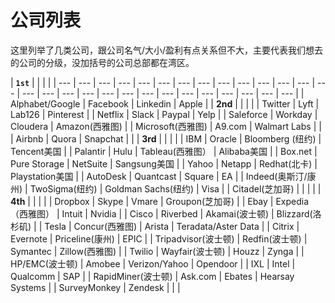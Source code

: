 # 公司列表

这里列举了几类公司，跟公司名气/大小/盈利有点关系但不大，主要代表我们想去的公司的分级，没加括号的公司总部都在湾区。

| **`1st`** |  |  |  |
| --- | --- | --- | --- | --- | --- | --- | --- | --- | --- | --- | --- | --- | --- | --- | --- | --- | --- | --- | --- | --- | --- | --- | --- | --- | --- | --- | --- |
| Alphabet/Google | Facebook | Linkedin | Apple |
| **2nd** |  |  |  |
| Twitter | Lyft | Lab126 | Pinterest |
| Netflix | Slack | Paypal | Yelp |
| Saleforce | Workday | Cloudera | Amazon\(西雅图\) |
| Microsoft\(西雅图\) | A9.com | Walmart Labs |  |
| Airbnb | Quora | Snapchat |  |
| **3rd** |  |  |  |
| IBM | Oracle | Bloomberg \(纽约\) | Tencent美国 |
| Palantir | Hulu | Tableau\(西雅图） | Alibaba美国 |
| Box.net | Pure Storage | NetSuite | Sangsung美国 |
| Yahoo | Netapp | Redhat\(北卡\) | Playstation美国 |
| AutoDesk | Quantcast | Square |  EA |
| Indeed\(奥斯汀/康州\) | TwoSigma\(纽约\) | Goldman Sachs\(纽约\) | Visa |
| Citadel\(芝加哥\) |  |  |  |
| **4th** |  |  |  |
| Dropbox | Skype | Vmare | Groupon\(芝加哥\) |
| Ebay | Expedia（西雅图） | Intuit | Nvidia |
| Cisco | Riverbed | Akamai\(波士顿\) | Blizzard\(洛杉矶\) |
| Tesla | Concur\(西雅图\) | Arista | Teradata/Aster Data |
| Citrix | Evernote | Priceline\(康州\) | EPIC |
| Tripadvisor\(波士顿\) | Redfin\(波士顿\) | Symantec | Zillow\(西雅图\) |
|  Twilio |  Wayfair\(波士顿\) | Houzz |  Zynga |
|  HP/EMC\(波士顿\) |  Amobee | Verizon/Yahoo |  Opendoor |
| IXL | Intel |  Qualcomm | SAP |
| RapidMiner\(波士顿\) | Ask.com | Ebates | Hearsay Systems |
| SurveyMonkey | Zendesk |  |  |




